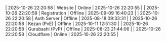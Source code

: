 | 2025-10-26 22:20:58 | Website | Online | 2025-10-26 22:20:55 |
| 2025-10-26 22:20:58 | Registration | Offline | 2025-09-09 16:40:23 |
| 2025-10-26 22:20:58 | Auth Server | Offline | 2025-08-18 09:33:31 |
| 2025-10-26 22:20:58 | Kezan (PvE) | Offline | 2025-10-11 12:51:30 |
| 2025-10-26 22:20:58 | Gurubashi (PvP) | Offline | 2025-08-23 21:44:06 |
| 2025-10-26 22:20:58 | Cloudflare | Online | 2025-10-26 22:20:55 |
